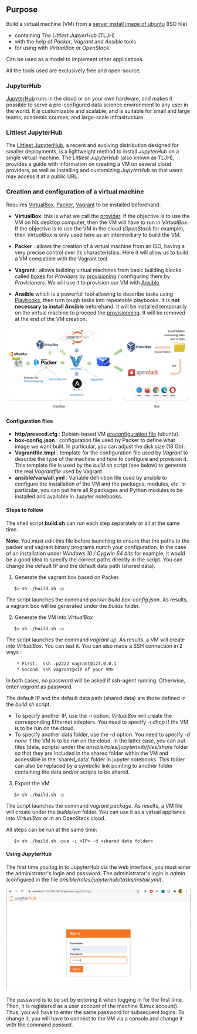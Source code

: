 ## Purpose

Build a virtual machine (VM) from a [server install image of ubuntu](http://cdimage.ubuntu.com/ubuntu/releases/bionic/release/) (ISO file)

* containing _The Littlest JupyerHub_ (TLJH)
* with the help of _Packer_, _Vagrant_ and _Ansible_ tools 
* for using with _VirtualBox_ or _OpenStack_.

Can be used as a model to implement other applications.

All the tools used are exclusively free and open-source.

### JupyterHub

[JupyterHub](https://jupyter.org/hub) runs in the cloud or on your own hardware, and makes it possible to serve a pre-configured data science environment to any user in the world. It is customizable and scalable, and is suitable for small and large teams, academic courses, and large-scale infrastructure.

### Littlest JupyterHub

The [Littlest JupyterHub](https://tljh.jupyter.org/), a recent and evolving distribution designed for smaller deployments, is a lightweight method to install _JupyterHub_ on a single virtual machine. The _Littlest JupyterHub_ (also known as TLJH), provides a guide with information on creating a VM on several cloud providers, as well as installing and customizing _JupyterHub_ so that users may access it at a public URL.

### Creation and configuration of a virtual machine

Requires [VirtualBox](https://www.virtualbox.org/), [Packer](https://www.packer.io/), [Vagrant](https://www.vagrantup.com/) to be installed beforehand.

* **VirtualBox**: this is what we call the [provider](https://www.vagrantup.com/docs/providers). If the objective is to use the VM on his desktop computer, then the VM will have to run in _VirtualBox_. If the objective is to use the VM in the cloud (_OpenStack_ for example), then _VirtualBox_ is only used here as an intermediary to build the VM.

* **Packer** : allows the creation of a virtual machine from an ISO, having a very precise control over its characteristics. Here it will allow us to build a VM compatible with the Vagrant tool.

* **Vagrant** : allows building virtual machines from basic building blocks called [boxes](https://app.vagrantup.com/boxes/search) for _Providers_ by [provisioning](https://www.vagrantup.com/docs/provisioning) / configuring them by _Provisioners_. We will use it to provision our VM with [Ansible](https://docs.ansible.com/ansible/latest/index.html).

* **Ansible** which is a powerfull tool allowing to describe tasks using [Playbooks](https://docs.ansible.com/ansible/latest/user_guide/playbooks.html), then turn tough tasks into repeatable playbooks. It is **not necessary to install Ansible** beforehand. It will be installed temporarily on the virtual machine to proceed the [provisionning](https://www.vagrantup.com/docs/provisioning). It will be removed at the end of the VM creation.

![Overview](https://raw.githubusercontent.com/djacob65/jupyterhub-vm/master/images/overview.png)


#### Configuration files

* **http/preseed.cfg** : Debian-based VM [preconfiguration file](https://wiki.debian.org/DebianInstaller/Preseed) (ubuntu). 
* **box-config.json** : configuration file used by Packer to define what image we want built. In particular, you can adjust the disk size (18 Gb).
* **Vagrantfile.tmpl** : template for the configuration file used by _Vagrant_ to describe the type of the machine and how to configure and provision it. This template file is used by the _build.sh_ script (see below) to generate the real _Vagrantfile_ used by Vagrant.
* **ansible/vars/all.yml** : Variable definition file used by ansible to configure the installation of the VM and the packages, modules, etc. In particular, you can put here all R packages and Python modules to be installed and available in Jupyter notebooks.


#### Steps to follow

The shell script **build.sh** can run each step separately or all at the same time. 

**Note**: You must edit this file before launching to ensure that the paths to the packer and vagrant binary programs match your configuration. In the case of an installation under _Windows 10 / Cygwin 64 bits_ for example, it would be a good idea to specify the correct paths directly in the script. You can change the default IP and the default data path (shared data).

1. Generate the vagrant box based on Packer.
```
   $> sh ./build.sh -p
```
   The script launches the command _packer build box-config.json_.
   As results, a vagrant box will be generated under the _builds_ folder.

2. Generate the VM into _VirtualBox_
```
   $> sh ./build.sh -u
```
   The script launches the command _vagrant up_.
   As results, a VM will create into _VirtualBox_. You can test it. You can also made a SSH connection in 2 ways :

        * First,  ssh -p2222 vagrant@127.0.0.1
        * Second  ssh vagrant@<IP of your VM>
   In both cases, no password will be asked if ssh-agent running. Otherwise, enter _vagrant_ as password.

   The default IP and the default data path (shared data) are those defined in the _build.sh_ script.
   * To specify another IP, use the _-i_ option. _VirtualBox_ will create the corresponding Ethernet adapters. You need to specify _-i dhcp_ if the VM is to be run on the cloud.
   * To specify another data folder, use the _-d_ option. You need to specify _-d none_ if the VM is to be run on the cloud. In the latter case,  you can put files (data, scripts) under the _ansible/roles/jupyterhub/files/share_ folder so that they are included in the shared folder within the VM and accessible in the 'shared_data' folder in jupyter notebooks.  This folder can also be replaced by a symbolic link pointing to another folder containing the data and/or scripts to be shared.

3. Export the VM 
```
   $> sh ./build.sh -e
```
   The script launches the command _vagrant package_.
   As results, a VM file will create under the _builds/vm_ folder. You can use it as a virtual appliance into _VirtualBox_ or in an OpenStack cloud.

All steps can be run at the same time:
```
   $> sh ./build.sh -pue -i <IP> -d <shared data folder>
```


#### Using JupyterHub

The first time you log in to JupyterHub via the web interface, you must enter the administrator's login and password. The administrator's login is _admin_ (configured in the file _ansible/roles/jupyterhub/tasks/install.yml_).

![Login](https://raw.githubusercontent.com/djacob65/jupyterhub-vm/master/images/jupyterhub_login.png)

The password is to be set by entering it when logging in for the first time. Then, it is registered as a user account of the machine (Linux account). Thus, you will have to enter the same password for subsequent logins. To change it, you will have to connect to the VM via a console and change it with the command _passwd_.







